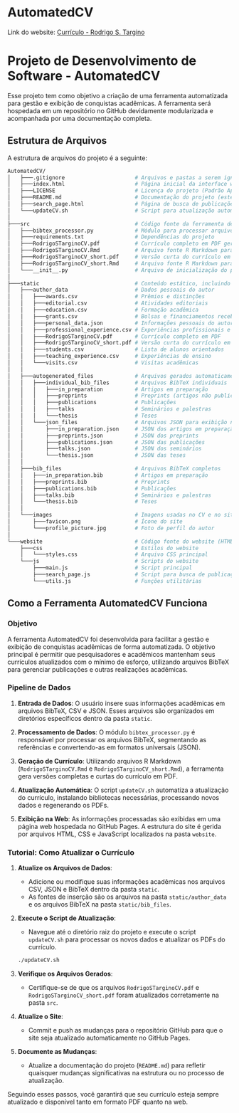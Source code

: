 # AutomatedCV

Link do website: [Currículo - Rodrigo S. Targino](https://almirfonseca.github.io/AutomatedCV/)

# Projeto de Desenvolvimento de Software - AutomatedCV

Esse projeto tem como objetivo a criação de uma ferramenta automatizada para gestão e exibição de conquistas acadêmicas. A ferramenta será hospedada em um repositório no GitHub devidamente modularizada e acompanhada por uma documentação completa.

## Estrutura de Arquivos

A estrutura de arquivos do projeto é a seguinte:

```bash
AutomatedCV/
│   ├───.gitignore                      # Arquivos e pastas a serem ignorados pelo Git
│   ├───index.html                      # Página inicial da interface web
│   ├───LICENSE                         # Licença do projeto (Padrão Apache 2.0)
│   ├───README.md                       # Documentação do projeto (este arquivo)
│   ├───search_page.html                # Página de busca de publicações na interface web
│   └───updateCV.sh                     # Script para atualização automática do CV
│   
├───src                                 # Código fonte da ferramenta de automação
│   ├───bibtex_processor.py             # Módulo para processar arquivos BibTeX
│   ├───requirements.txt                # Dependências do projeto
│   ├───RodrigoSTarginoCV.pdf           # Currículo completo em PDF gerado
│   ├───RodrigoSTarginoCV.Rmd           # Arquivo fonte R Markdown para geração do CV completo
│   ├───RodrigoSTarginoCV_short.pdf     # Versão curta do currículo em PDF
│   ├───RodrigoSTarginoCV_short.Rmd     # Arquivo fonte R Markdown para geração do CV curto
│   └───__init__.py                     # Arquivo de inicialização do pacote
│
├───static                              # Conteúdo estático, incluindo arquivos BibTeX, JSON e CSV
│   ├───author_data                     # Dados pessoais do autor
│   │   ├───awards.csv                  # Prêmios e distinções
│   │   ├───editorial.csv               # Atividades editoriais
│   │   ├───education.csv               # Formação acadêmica
│   │   ├───grants.csv                  # Bolsas e financiamentos recebidos
│   │   ├───personal_data.json          # Informações pessoais do autor
│   │   ├───professional_experience.csv # Experiências profissionais e acadêmicas
│   │   ├───RodrigoSTarginoCV.pdf       # Currículo completo em PDF
│   │   ├───RodrigoSTarginoCV_short.pdf # Versão curta do currículo em PDF
│   │   ├───students.csv                # Lista de alunos orientados
│   │   ├───teaching_experience.csv     # Experiências de ensino
│   │   └───visits.csv                  # Visitas acadêmicas
│   │
│   ├───autogenerated_files             # Arquivos gerados automaticamente para exibição no site
│   │   ├───individual_bib_files        # Arquivos BibTeX individuais
│   │   │   ├───in_preparation          # Artigos em preparação
│   │   │   ├───preprints               # Preprints (artigos não publicados)
│   │   │   ├───publications            # Publicações
│   │   │   ├───talks                   # Seminários e palestras
│   │   │   └───thesis                  # Teses
│   │   └───json_files                  # Arquivos JSON para exibição no website
│   │       ├───in_preparation.json     # JSON dos artigos em preparação
│   │       ├───preprints.json          # JSON dos preprints
│   │       ├───publications.json       # JSON das publicações
│   │       ├───talks.json              # JSON dos seminários
│   │       └───thesis.json             # JSON das teses
│   │
│   ├───bib_files                       # Arquivos BibTeX completos
│   │   ├───in_preparation.bib          # Artigos em preparação
│   │   ├───preprints.bib               # Preprints
│   │   ├───publications.bib            # Publicações
│   │   ├───talks.bib                   # Seminários e palestras
│   │   └───thesis.bib                  # Teses
│   │
│   └───images                          # Imagens usadas no CV e no site
│       ├───favicon.png                 # Ícone do site
│       └───profile_picture.jpg         # Foto de perfil do autor
│           
└───website                             # Código fonte do website (HTML, CSS, JS)
    ├───css                             # Estilos do website
    │   └───styles.css                  # Arquivo CSS principal
    └───js                              # Scripts do website
        ├───main.js                     # Script principal
        ├───search_page.js              # Script para busca de publicações
        └───utils.js                    # Funções utilitárias

```

## Como a Ferramenta AutomatedCV Funciona

### Objetivo

A ferramenta AutomatedCV foi desenvolvida para facilitar a gestão e exibição de conquistas acadêmicas de forma automatizada. O objetivo principal é permitir que pesquisadores e acadêmicos mantenham seus currículos atualizados com o mínimo de esforço, utilizando arquivos BibTeX para gerenciar publicações e outras realizações acadêmicas.

### Pipeline de Dados

1. **Entrada de Dados**: O usuário insere suas informações acadêmicas em arquivos BibTeX, CSV e JSON. Esses arquivos são organizados em diretórios específicos dentro da pasta `static`.

2. **Processamento de Dados**: O módulo `bibtex_processor.py` é responsável por processar os arquivos BibTeX, segmentando as referências e convertendo-as em formatos universais (JSON).

3. **Geração de Currículo**: Utilizando arquivos R Markdown (`RodrigoSTarginoCV.Rmd` e `RodrigoSTarginoCV_short.Rmd`), a ferramenta gera versões completas e curtas do currículo em PDF.

4. **Atualização Automática**: O script `updateCV.sh` automatiza a atualização do currículo, instalando bibliotecas necessárias, processando novos dados e regenerando os PDFs.

5. **Exibição na Web**: As informações processadas são exibidas em uma página web hospedada no GitHub Pages. A estrutura do site é gerida por arquivos HTML, CSS e JavaScript localizados na pasta `website`.

### Tutorial: Como Atualizar o Currículo

1. **Atualize os Arquivos de Dados**:
    - Adicione ou modifique suas informações acadêmicas nos arquivos CSV, JSON e BibTeX dentro da pasta `static`.
    - As fontes de inserção são os arquivos na pasta `static/author_data` e os arquivos BibTeX na pasta `static/bib_files`.

2. **Execute o Script de Atualização**:
    - Navegue até o diretório raiz do projeto e execute o script `updateCV.sh` para processar os novos dados e atualizar os PDFs do currículo.
    ```bash
    ./updateCV.sh
    ```

3. **Verifique os Arquivos Gerados**:
    - Certifique-se de que os arquivos `RodrigoSTarginoCV.pdf` e `RodrigoSTarginoCV_short.pdf` foram atualizados corretamente na pasta `src`.

4. **Atualize o Site**:
    - Commit e push as mudanças para o repositório GitHub para que o site seja atualizado automaticamente no GitHub Pages.

5. **Documente as Mudanças**:
    - Atualize a documentação do projeto (`README.md`) para refletir quaisquer mudanças significativas na estrutura ou no processo de atualização.

Seguindo esses passos, você garantirá que seu currículo esteja sempre atualizado e disponível tanto em formato PDF quanto na web.